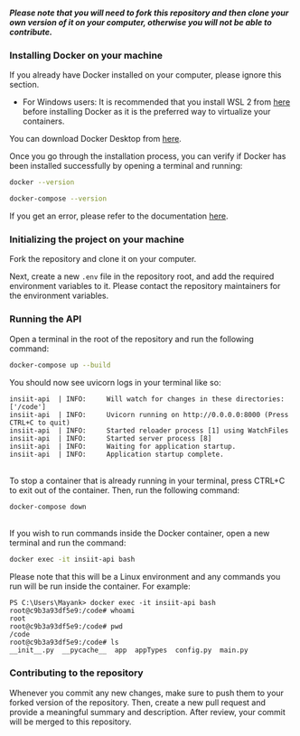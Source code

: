 ##### Please note that you will need to fork this repository and then clone your own version of it on your computer, otherwise you will not be able to contribute.

### Installing Docker on your machine

If you already have Docker installed on your computer, please ignore this section.

- For Windows users: It is recommended that you install WSL 2 from [here](https://learn.microsoft.com/en-us/windows/wsl/install) before installing Docker as it is the preferred way to virtualize your containers.

You can download Docker Desktop from [here](https://www.docker.com/products/docker-desktop/).

Once you go through the installation process, you can verify if Docker has been installed successfully by opening a terminal and running:

```bash
docker --version
```

```bash
docker-compose --version
```

If you get an error, please refer to the documentation [here](https://docs.docker.com/).

### Initializing the project on your machine

Fork the repository and clone it on your computer.

Next, create a new `.env` file in the repository root, and add the required environment variables to it. Please contact the repository maintainers for the environment variables.

### Running the API

Open a terminal in the root of the repository and run the following command:

```bash
docker-compose up --build
```

You should now see uvicorn logs in your terminal like so:

```console
insiit-api  | INFO:     Will watch for changes in these directories: ['/code']
insiit-api  | INFO:     Uvicorn running on http://0.0.0.0:8000 (Press CTRL+C to quit)
insiit-api  | INFO:     Started reloader process [1] using WatchFiles
insiit-api  | INFO:     Started server process [8]
insiit-api  | INFO:     Waiting for application startup.
insiit-api  | INFO:     Application startup complete.
```

\
To stop a container that is already running in your terminal, press CTRL+C to exit out of the container. Then, run the following command:

```bash
docker-compose down
```

\
If you wish to run commands inside the Docker container, open a new terminal and
run the command:

```bash
docker exec -it insiit-api bash
```

Please note that this will be a Linux environment and any commands you run will be run inside the container. For example:

```console
PS C:\Users\Mayank> docker exec -it insiit-api bash
root@c9b3a93df5e9:/code# whoami
root
root@c9b3a93df5e9:/code# pwd
/code
root@c9b3a93df5e9:/code# ls
__init__.py  __pycache__  app  appTypes  config.py  main.py
```

### Contributing to the repository

Whenever you commit any new changes, make sure to push them to your forked version of the repository. Then, create a new pull request and provide a meaningful summary and description. After review, your commit will be merged to this repository.
